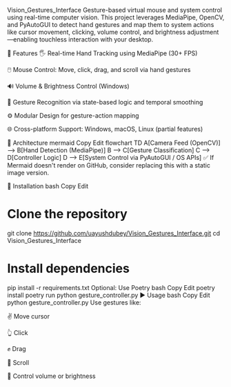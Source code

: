 Vision_Gestures_Interface
Gesture-based virtual mouse and system control using real-time computer vision. This project leverages MediaPipe, OpenCV, and PyAutoGUI to detect hand gestures and map them to system actions like cursor movement, clicking, volume control, and brightness adjustment—enabling touchless interaction with your desktop.

📌 Features
🖐️ Real-time Hand Tracking using MediaPipe (30+ FPS)

🖱️ Mouse Control: Move, click, drag, and scroll via hand gestures

🔊 Volume & Brightness Control (Windows)

🧠 Gesture Recognition via state-based logic and temporal smoothing

⚙️ Modular Design for gesture-action mapping

🌐 Cross-platform Support: Windows, macOS, Linux (partial features)

🧠 Architecture
mermaid
Copy
Edit
flowchart TD
    A[Camera Feed (OpenCV)] --> B[Hand Detection (MediaPipe)]
    B --> C[Gesture Classification]
    C --> D[Controller Logic]
    D --> E[System Control via PyAutoGUI / OS APIs]
✅ If Mermaid doesn't render on GitHub, consider replacing this with a static image version.

🚀 Installation
bash
Copy
Edit
# Clone the repository
git clone https://github.com/uayushdubey/Vision_Gestures_Interface.git
cd Vision_Gestures_Interface

# Install dependencies
pip install -r requirements.txt
Optional: Use Poetry
bash
Copy
Edit
poetry install
poetry run python gesture_controller.py
▶️ Usage
bash
Copy
Edit
python gesture_controller.py
Use gestures like:

✌️ Move cursor

👆 Click

✊ Drag

🤘 Scroll

🤏 Control volume or brightness

